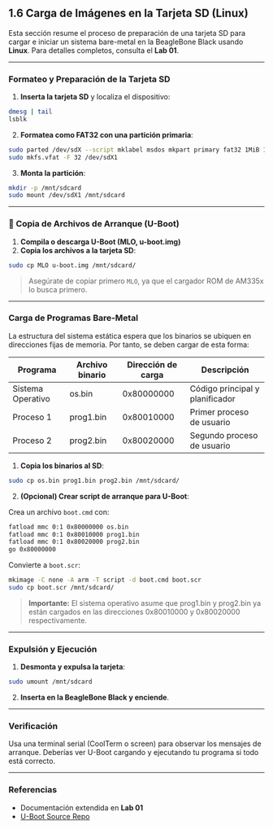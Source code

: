 ## 1.6 Carga de Imágenes en la Tarjeta SD (Linux)

Esta sección resume el proceso de preparación de una tarjeta SD para cargar e iniciar un sistema bare-metal en la BeagleBone Black usando **Linux**. Para detalles completos, consulta el **Lab 01**.

---

### Formateo y Preparación de la Tarjeta SD

1. **Inserta la tarjeta SD** y localiza el dispositivo:

```bash
dmesg | tail
lsblk
```

2. **Formatea como FAT32 con una partición primaria**:

```bash
sudo parted /dev/sdX --script mklabel msdos mkpart primary fat32 1MiB 100%
sudo mkfs.vfat -F 32 /dev/sdX1
```

3. **Monta la partición**:

```bash
mkdir -p /mnt/sdcard
sudo mount /dev/sdX1 /mnt/sdcard
```

---

### 🔧 Copia de Archivos de Arranque (U-Boot)

1. **Compila o descarga U-Boot (MLO, u-boot.img)**
2. **Copia los archivos a la tarjeta SD**:

```bash
sudo cp MLO u-boot.img /mnt/sdcard/
```

> Asegúrate de copiar primero `MLO`, ya que el cargador ROM de AM335x lo busca primero.

---

###  Carga de Programas Bare-Metal

La estructura del sistema estática espera que los binarios se ubiquen en direcciones fijas de memoria. Por tanto, se deben cargar de esta forma:

| Programa          | Archivo binario | Dirección de carga | Descripción                     |
| ----------------- | --------------- | ------------------ | ------------------------------- |
| Sistema Operativo | os.bin        | 0x80000000       | Código principal y planificador |
| Proceso 1         | prog1.bin     | 0x80010000       | Primer proceso de usuario       |
| Proceso 2         | prog2.bin     | 0x80020000       | Segundo proceso de usuario      |

1. **Copia los binarios al SD**:

```bash
sudo cp os.bin prog1.bin prog2.bin /mnt/sdcard/
```

2. **(Opcional) Crear script de arranque para U-Boot**:

Crea un archivo `boot.cmd` con:

```bash
fatload mmc 0:1 0x80000000 os.bin
fatload mmc 0:1 0x80010000 prog1.bin
fatload mmc 0:1 0x80020000 prog2.bin
go 0x80000000
```

Convierte a `boot.scr`:

```bash
mkimage -C none -A arm -T script -d boot.cmd boot.scr
sudo cp boot.scr /mnt/sdcard/
```

> **Importante:** El sistema operativo asume que prog1.bin y prog2.bin ya están cargados en las direcciones 0x80010000 y 0x80020000 respectivamente.

---

###  Expulsión y Ejecución

1. **Desmonta y expulsa la tarjeta**:

```bash
sudo umount /mnt/sdcard
```

2. **Inserta en la BeagleBone Black y enciende**.

---

### Verificación

Usa una terminal serial (CoolTerm o screen) para observar los mensajes de arranque. Deberías ver U-Boot cargando y ejecutando tu programa si todo está correcto.

---

### Referencias

* Documentación extendida en **Lab 01**
* [U-Boot Source Repo](https://source.denx.de/u-boot/u-boot.git)

